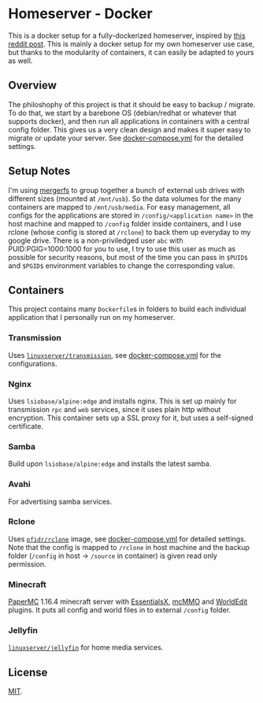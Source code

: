 # Homeserver - Docker
This is a docker setup for a fully-dockerized homeserver, inspired by [this reddit post](https://www.reddit.com/r/docker/comments/7ro9lv/why_shouldnt_i_dockerize_everything_on_my_server/). This is mainly a docker setup for my own homeserver use case, but thanks to the modularity of containers, it can easily be adapted to yours as well.

## Overview
The philoshophy of this project is that it should be easy to backup / migrate. To do that, we start by a barebone OS (debian/redhat or whatever that supports docker), and then run all applications in containers with a central config folder. This gives us a very clean design and makes it super easy to migrate or update your server. See [docker-compose.yml](https://github.com/yxwangcs/homeserver/blob/master/docker-compose.yml) for the detailed settings.

## Setup Notes
I'm using [mergerfs](https://github.com/trapexit/mergerfs) to group together a bunch of external usb drives with different sizes (mounted at `/mnt/usb`). So the data volumes for the many containers are mapped to `/mnt/usb/media`. For easy management, all configs for the applications are stored in `/config/<application name>` in the host machine and mapped to `/config` folder inside containers, and I use rclone (whose config is stored at `/rclone`) to back them up everyday to my google drive. There is a non-priviledged user `abc` with PUID:PGIG=1000:1000 for you to use, I try to use this user as much as possible for security reasons, but most of the time you can pass in `$PUID$` and `$PGID$` environment variables to change the corresponding value.

## Containers
This project contains many `Dockerfile`s in folders to build each individual application that I personally run on my homeserver.

### Transmission
Uses [`linuxserver/transmission`](https://hub.docker.com/r/linuxserver/transmission), see [docker-compose.yml](https://github.com/yxwangcs/homeserver/blob/master/docker-compose.yml#L22-L33) for the configurations.

### Nginx
Uses `lsiobase/alpine:edge` and installs nginx. This is set up mainly for transmission `rpc` and `web` services, since it uses plain http without encryption. This container sets up a SSL proxy for it, but uses a self-signed certificate.

### Samba
Build upon `lsiobase/alpine:edge` and installs the latest samba.

### Avahi
For advertising samba services.

### Rclone
Uses [`pfidr/rclone`](https://hub.docker.com/r/pfidr/rclone/) image, see [docker-compose.yml](https://github.com/yxwangcs/homeserver/blob/master/docker-compose.yml#L43-L56) for detailed settings. Note that the config is mapped to `/rclone` in host machine and the backup folder (`/config` in host -> `/source` in container) is given read only permission.

### Minecraft
[PaperMC](https://www.papermc.io/) 1.16.4 minecraft server with [EssentialsX](https://github.com/EssentialsX/Essentials), [mcMMO](https://github.com/mcMMO-Dev/mcMMO) and [WorldEdit](https://github.com/EngineHub/WorldEdit) plugins. It puts all config and world files in to external `/config` folder.

### Jellyfin
[`linuxserver/jellyfin`](https://hub.docker.com/r/linuxserver/jellyfin) for home media services.

## License
[MIT](https://github.com/yxwangcs/homeserver/blob/master/LICENSE).
